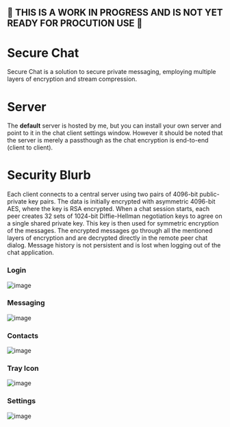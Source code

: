## 👀 THIS IS A WORK IN PROGRESS AND IS NOT YET READY FOR PROCUTION USE 👀

# Secure Chat
Secure Chat is a solution to secure private messaging, employing multiple layers of encryption and stream compression.

# Server
The **default** server is hosted by me, but you can install your own server and point to it in the chat client settings window.
However it should be noted that the server is merely a passthough as the chat encryption is end-to-end (client to client).

# Security Blurb
Each client connects to a central server using two pairs of 4096-bit public-private key pairs. The data is initially encrypted with asymmetric 4096-bit AES, where the key is RSA encrypted. When a chat session starts, each peer creates 32 sets of 1024-bit Diffie-Hellman negotiation keys to agree on a single shared private key. This key is then used for symmetric encryption of the messages. The encrypted messages go through all the mentioned layers of encryption and are decrypted directly in the remote peer chat dialog.
Message history is not persistent and is lost when logging out of the chat application.

### Login
![image](https://github.com/user-attachments/assets/dfbccd30-5b19-46db-826b-25f07f6108e9)

### Messaging
![image](https://github.com/user-attachments/assets/ace0f54d-0467-4ba0-aec7-c3baf2dfee07)

### Contacts
![image](https://github.com/user-attachments/assets/4016f170-311a-44b7-9cd0-679d95061cdd)

### Tray Icon
![image](https://github.com/user-attachments/assets/59819cfc-9200-48aa-bd07-02212265e142)

### Settings
![image](https://github.com/user-attachments/assets/e6052b84-f5c5-4eba-87c9-151a698ab735)

